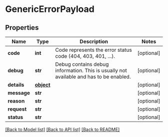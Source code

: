 # GenericErrorPayload

## Properties
Name | Type | Description | Notes
------------ | ------------- | ------------- | -------------
**code** | **int** | Code represents the error status code (404, 403, 401, ...). | [optional] 
**debug** | **str** | Debug contains debug information. This is usually not available and has to be enabled. | [optional] 
**details** | [**object**](.md) |  | [optional] 
**message** | **str** |  | [optional] 
**reason** | **str** |  | [optional] 
**request** | **str** |  | [optional] 
**status** | **str** |  | [optional] 

[[Back to Model list]](../README.md#documentation-for-models) [[Back to API list]](../README.md#documentation-for-api-endpoints) [[Back to README]](../README.md)


